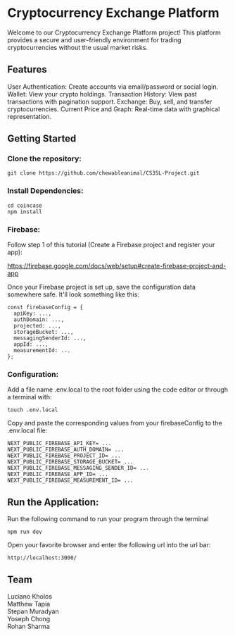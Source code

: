 # Cryptocurrency Exchange Platform
Welcome to our Cryptocurrency Exchange Platform project! This platform provides a secure and user-friendly environment for trading cryptocurrencies without the usual market risks.

## Features
User Authentication: Create accounts via email/password or social login.
Wallet: View your crypto holdings.
Transaction History: View past transactions with pagination support.
Exchange: Buy, sell, and transfer cryptocurrencies.
Current Price and Graph: Real-time data with graphical representation.


## Getting Started

### Clone the repository:
```
git clone https://github.com/chewableanimal/CS35L-Project.git
```

### Install Dependencies:
```
cd coincase
npm install
```

### Firebase:
Follow step 1 of this tutorial (Create a Firebase project and register your app):

https://firebase.google.com/docs/web/setup#create-firebase-project-and-app

Once your Firebase project is set up, save the configuration data somewhere safe. It'll look something like this:

```
const firebaseConfig = {
  apiKey: ...,
  authDomain: ...,
  projected: ...,
  storageBucket: ...,
  messagingSenderId: ...,
  appId: ...,
  measurementId: ...
};
```

### Configuration:

Add a file name .env.local to the root folder using the code editor or through a terminal with:

```
touch .env.local
```

Copy and paste the corresponding values from your firebaseConfig to the .env.local file:

```
NEXT_PUBLIC_FIREBASE_API_KEY= ...
NEXT_PUBLIC_FIREBASE_AUTH_DOMAIN= ...
NEXT_PUBLIC_FIREBASE_PROJECT_ID= ...
NEXT_PUBLIC_FIREBASE_STORAGE_BUCKET= ...
NEXT_PUBLIC_FIREBASE_MESSAGING_SENDER_ID= ...
NEXT_PUBLIC_FIREBASE_APP_ID= ...
NEXT_PUBLIC_FIREBASE_MEASUREMENT_ID= ...
```

## Run the Application:

Run the following command to run your program through the terminal

```
npm run dev
```

Open your favorite browser and enter the following url into the url bar:

```
http://localhost:3000/
```

## Team
Luciano Kholos<br>
Matthew Tapia<br>
Stepan Muradyan<br>
Yoseph Chong<br>
Rohan Sharma
